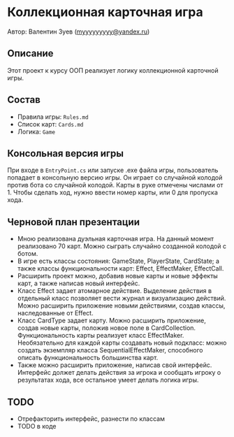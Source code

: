 # Коллекционная карточная игра

Автор: Валентин Зуев (myyyyyyyyy@yandex.ru)


## Описание
Этот проект к курсу ООП реализует логику коллекционной карточной игры.


## Состав
* Правила игры: `Rules.md`
* Список карт: `Cards.md`
* Логика: `Game`


## Консольная версия игры
При входе в `EntryPoint.cs` или запуске .exe файла игры, пользователь попадает в консольную версию игры.
Он играет со случайной колодой против бота со случайной колодой.
Карты в руке отмечены числами от 1. Чтобы сделать ход, нужно ввести номер карты, или 0 для пропуска хода.


## Черновой план презентации
* Мною реализована дуэльная карточная игра. На данный момент реализовано 70 карт. Можно сыграть случайно созданной колодой с ботом.
* В игре есть классы состояния: GameState, PlayerState, CardState; а также классы функциональности карт: Effect, EffectMaker, EffectCall.
* Расширить проект можно, добавив новые карты и новые эффекты карт, а также написав новый интерфейс.
* Класс Effect задает атомарное действие. Выделение действия в отдельный класс позволяет вести журнал и визуализацию действий.
  Можно расширить приложение новыми действиями, создав классы, наследованные от Effect.
* Класс CardType задает карту. Можно расширить приложение, создав новые карты, положив новое поле в CardCollection.
  Функциональность карты реализует класс EffectMaker.
  Необязательно для каждой карты создавать новый подкласс: можно создать экземпляр класса SequentialEffectMaker, способного описать функциональность большинства карт.
* Также можно расширить приложение, написав свой интерфейс.
  Интерфейс должет делать действия за игрока и сообщать игроку о результатах хода, все остальное умеет делать логика игры.


## TODO
* Отрефакторить интерфейс, разнести по классам
* TODO в коде
